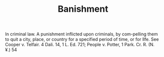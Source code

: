 ---
title: Banishment
letter: B
permalink: "/definitions/banishment.html"
body: In criminal law. A punishment inflicted upon criminals, by com-pelling them
  to quit a city, place, or country for a specified period of time, or for llfe. See
  Cooper v. Telfair. 4 Dali. 14, 1 L. Ed. 721; People v. Potter, 1 Park. Cr. R. (N.
  ¥.) 54
published_at: '2018-07-07'
source: Black's Law Dictionary
layout: post
---